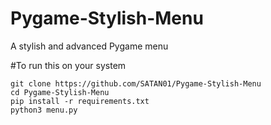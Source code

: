# Pygame-Stylish-Menu
A stylish and advanced Pygame menu

#To run this on your system
```
git clone https://github.com/SATAN01/Pygame-Stylish-Menu
cd Pygame-Stylish-Menu
pip install -r requirements.txt
python3 menu.py
```
